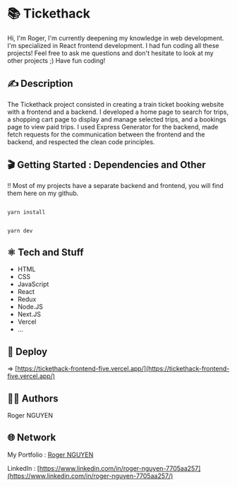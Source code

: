 # 📚 Tickethack

Hi,
I'm Roger, I'm currently deepening my knowledge in web development. I'm specialized in React frontend development.
I had fun coding all these projects!
Feel free to ask me questions and don't hesitate to look at my other projects ;)
Have fun coding!

## ✍️ Description

The Tickethack project consisted in creating a train ticket booking website with a frontend and a backend. I developed a home page to search for trips, a shopping cart page to display and manage selected trips, and a bookings page to view paid trips. I used Express Generator for the backend, made fetch requests for the communication between the frontend and the backend, and respected the clean code principles.

## 🎬 Getting Started : Dependencies and Other

!! Most of my projects have a separate backend and frontend, you will find them here on my github.

```

yarn install

```

```

yarn dev

```

## ⚛️ Tech and Stuff

- HTML
- CSS
- JavaScript
- React
- Redux
- Node.JS
- Next.JS
- Vercel
- …

## 🚀 Deploy

⇒ [https://tickethack-frontend-five.vercel.app/](https://tickethack-frontend-five.vercel.app/)

## 🧑‍💻 Authors

Roger NGUYEN

## 🌐 Network

My Portfolio : [Roger NGUYEN](https://portfolio-roger.vercel.app/)

LinkedIn : [https://www.linkedin.com/in/roger-nguyen-7705aa257](https://www.linkedin.com/in/roger-nguyen-7705aa257/)
